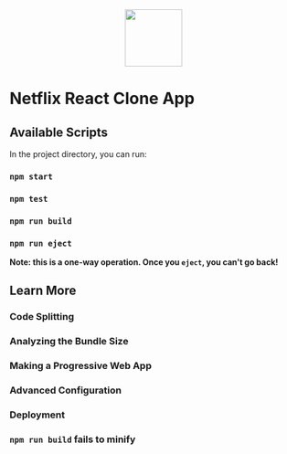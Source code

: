 <div align="center">
  <img src="https://openmoji.org/data/color/svg/1F4D1.svg" height="100px"/>
</div>

# Netflix React Clone App



## Available Scripts

In the project directory, you can run:

### `npm start`



### `npm test`


### `npm run build`


### `npm run eject`

**Note: this is a one-way operation. Once you `eject`, you can't go back!**


## Learn More



### Code Splitting



### Analyzing the Bundle Size



### Making a Progressive Web App


### Advanced Configuration


### Deployment


### `npm run build` fails to minify

